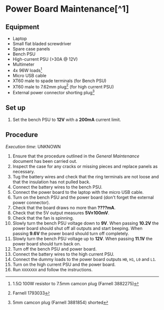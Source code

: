 # Power Board Maintenance[^1]

## Equipment

 * Laptop
 * Small flat bladed screwdriver
 * Spare case panels
 * Bench PSU
 * High-current PSU (>30A @ 12V)
 * Multimeter
 * 4x 96W loads[^2]
 * Micro USB cable
 * XT60 male to spade terminals (for Bench PSU)
 * XT60 male to 7.62mm plug[^3] (for high current PSU)
 * External power connector shorting plug[^4]

## Set up

 1. Set the bench PSU to **12V** with a **200mA** current limit.

## Procedure

*Execution time*: UNKNOWN

 1. Ensure that the procedure outlined in the *General Maintenance* document has been carried out.
 1. Inspect the case for any cracks or missing pieces and replace panels as necessary.
 1. Tug the battery wires and check that the ring terminals are not loose and that the insulation has not pulled back.
 1. Connect the battery wires to the bench PSU.
 1. Connect the power board to the laptop with the micro USB cable.
 1. Turn on the bench PSU and the power board (don't forget the external power connector).
 1. Check that the board draws no more than **????mA**.
 1. Check that the 5V output measures **5V±100mV**.
 1. Check that the fan is spinning.
 1. Slowly turn the bench PSU voltage down to **9V**. When passing **10.2V** the power board should shut off all outputs and start beeping. When passing **9.6V** the power board should turn off completely.
 1. Slowly turn the bench PSU voltage up to **12V**. When passing **11.1V** the power board should turn back on.
 1. Turn off the bench PSU and power board.
 1. Connect the battery wires to the high current PSU.
 1. Connect the dummy loads to the power board outputs `H0`, `H1`, `L0` and `L1`.
 1. Turn on the high current PSU and the power board.
 1. Run `XXXXXXX` and follow the instructions.

[^2]: 1.5Ω 100W resistor to 7.5mm camcon plug (Farnell 3882275)
[^3]: Farnell 1793033
[^4]: 5mm camcon plug (Farnell 3881854) shorted
